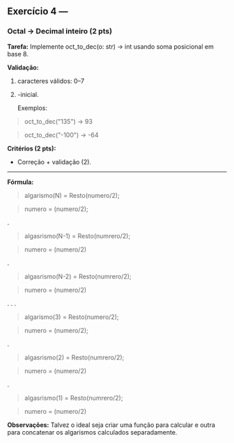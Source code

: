 ## Exercício 4 — 
### Octal → Decimal inteiro (2 pts)
**Tarefa:** Implemente oct_to_dec(o: str) -> int usando soma posicional em base 8.

**Validação:** 
1. caracteres válidos: 0–7
2. -inicial.

    Exemplos:
> oct_to_dec("135") → 93

> oct_to_dec("-100") → -64

**Critérios (2 pts):**
- Correção + validação (2).

**** 

**Fórmula:**
> algarismo(N) = Resto(numero/2);

> numero = (numero/2);

. 

> algasrismo(N-1) = Resto(numrero/2);

> numero = (numero/2)

.

> algasrismo(N-2) = Resto(numrero/2);

> numero = (numero/2)

.
.
.

> algarismo(3) = Resto(numero/2);

> numero = (numero/2);

.

> algasrismo(2) = Resto(numrero/2);

> numero = (numero/2)

.

> algasrismo(1) = Resto(numrero/2);

> numero = (numero/2)

**Observações:** Talvez o ideal seja criar uma função para calcular e outra para concatenar os algarismos calculados separadamente.